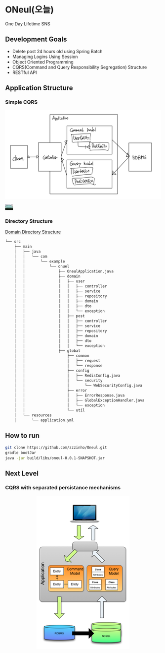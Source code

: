 # ONeul(오늘)
One Day Lifetime SNS

## Development Goals
- Delete post 24 hours old using Spring Batch
- Managing Logins Using Session
- Object Oriented Programming 
- CQRS(Command and Query Responsibility Segregation) Structure
- RESTful API

## Application Structure
### Simple CQRS
<p align="center"><img src="asset/cqrs_normal.jpeg" width=700></p>
<img src="asset/need_graphic_designer.jpeg" width=25>

### Directory Structure
[Domain Directory Structure](https://github.com/cheese10yun/spring-guide/blob/master/docs/directory-guide.md)
```
└── src
    ├── main
    │   ├── java
    │   │   └── com
    │   │       └── example
    │   │           └── onuel
    │   │               ├── OneulApplication.java
    │   │               ├── domain
    │   │               │   ├── user
    │   │               │   │   ├── controller
    │   │               │   │   ├── service
    │   │               │   │   ├── repository
    │   │               │   │   ├── domain
    │   │               │   │   ├── dto
    │   │               │   │   └── exception
    │   │               │   ├── post
    │   │               │   │   ├── controller
    │   │               │   │   ├── service
    │   │               │   │   ├── repository
    │   │               │   │   ├── domain
    │   │               │   │   ├── dto
    │   │               │   │   └── exception
    │   │               ├── global
    │   │                   ├── common
    │   │                   │   ├── request
    │   │                   │   └── response
    │   │                   ├── config
    │   │                   │   ├── RedisConfig.java
    │   │                   │   └── security
    │   │                   │       └── WebSecurityConfig.java 
    │   │                   ├── error
    │   │                   │   ├── ErrorResponse.java
    │   │                   │   ├── GlobalExceptionHandler.java
    │   │                   │   └── exception
    │   │                   └── util
    │   └── resources
    │       └── application.yml

```
## How to run
```bash
git clone https://github.com/zzzinho/Oneul.git
gradle bootJar
java -jar build/libs/oneul-0.0.1-SNAPSHOT.jar 
```

## Next Level
### CQRS with separated persistance mechanisms
<p align="center"><img src="asset/cqrs_premium.png" width=300></p>